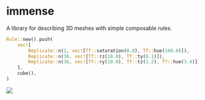 # immense

A library for describing 3D meshes with simple composable rules.

```rust
Rule::new().push(
    vec![
        Replicate::n(1, vec![Tf::saturation(0.8), Tf::hue(160.0)]),
        Replicate::n(36, vec![Tf::rz(10.0), Tf::ty(0.1)]),
        Replicate::n(36, vec![Tf::ry(10.0), Tf::tz(1.2), Tf::hue(3.4)]),
    ],
    cube(),
)
```

![](https://i.imgur.com/1Emik4Z.png)